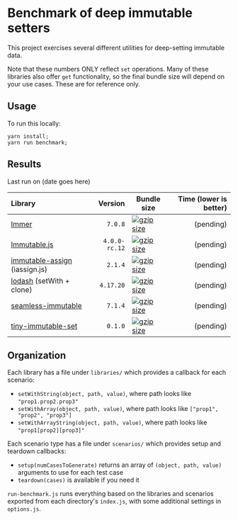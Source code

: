 # Benchmark of deep immutable setters

This project exercises several different utilities for deep-setting immutable data.

Note that these numbers ONLY reflect `set` operations. Many of these libraries also offer `get` functionality, so
the final bundle size will depend on your use cases. These are for reference only.

## Usage

To run this locally:

```shell script
yarn install;
yarn run benchmark;
```

## Results

Last run on (date goes here)

| Library                                                                         |       Version | Bundle size                                                                                                                         | Time (lower is better) |
| :------------------------------------------------------------------------------ | ------------: | ----------------------------------------------------------------------------------------------------------------------------------- | ---------------------: |
| [Immer](https://immerjs.github.io/immer/)                                       |       `7.0.8` | [![gzip size](https://img.shields.io/bundlephobia/minzip/immer)](https://bundlephobia.com/result?p=immer)                           |              (pending) |
| [Immutable.js](https://immutable-js.github.io/immutable-js/)                    | `4.0.0-rc.12` | [![gzip size](https://img.shields.io/bundlephobia/minzip/immutable)](https://bundlephobia.com/result?p=immutable)                   |              (pending) |
| [immutable-assign](https://github.com/engineforce/ImmutableAssign) (iassign.js) |       `2.1.4` | [![gzip size](https://img.shields.io/bundlephobia/minzip/immutable-assign)](https://bundlephobia.com/result?p=immutable-assign)     |              (pending) |
| [lodash](https://lodash.com/) (setWith + clone)                                 |     `4.17.20` | [![gzip size](https://img.shields.io/bundlephobia/minzip/lodash)](https://bundlephobia.com/result?p=lodash)                         |              (pending) |
| [seamless-immutable](https://github.com/rtfeldman/seamless-immutable)           |       `7.1.4` | [![gzip size](https://img.shields.io/bundlephobia/minzip/seamless-immutable)](https://bundlephobia.com/result?p=seamless-immutable) |              (pending) |
| [tiny-immutable-set](https://github.com/spautz/tiny-immutable-set)              |       `0.1.0` | [![gzip size](https://img.shields.io/bundlephobia/minzip/tiny-immutable-set)](https://bundlephobia.com/result?p=tiny-immutable-set) |              (pending) |

## Organization

Each library has a file under `libraries/` which provides a callback for each scenario:

- `setWithString(object, path, value)`, where path looks like `"prop1.prop2.prop3"`
- `setWithArray(object, path, value)`, where path looks like `["prop1", "prop2", "prop3"]`
- `setWithArrayString(object, path, value)`, where path looks like `"prop1[prop2][prop3]"`

Each scenario type has a file under `scenarios/` which provides setup and teardown callbacks:

- `setup(numCasesToGenerate)` returns an array of `(object, path, value)` arguments to use for each test case
- `teardown(cases)` is available if you need it

`run-benchmark.js` runs everything based on the libraries and scenarios exported from each directory's `index.js`,
with some additional settings in `options.js`.
